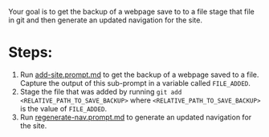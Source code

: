Your goal is to get the backup of a webpage save to to a file stage that file in git and then generate an updated navigation for the site.

# Steps:
1. Run [add-site.prompt.md](add-site.prompt.md) to get the backup of a webpage saved to a file. Capture the output of this sub-prompt in a variable called `FILE_ADDED`.
2. Stage the file that was added by running `git add <RELATIVE_PATH_TO_SAVE_BACKUP>` where `<RELATIVE_PATH_TO_SAVE_BACKUP>` is the value of `FILE_ADDED`.
3. Run [regenerate-nav.prompt.md](regenerate-nav.prompt.md) to generate an updated navigation for the site.
